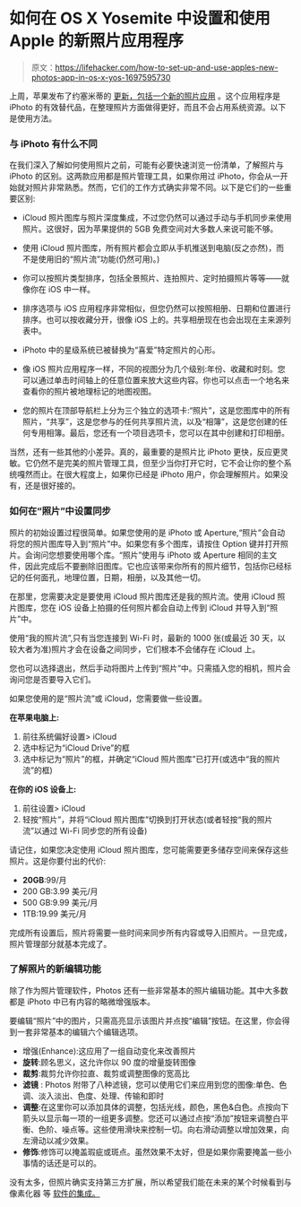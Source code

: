 # 如何在 OS X Yosemite 中设置和使用 Apple 的新照片应用程序

> 原文：<https://lifehacker.com/how-to-set-up-and-use-apples-new-photos-app-in-os-x-yos-1697595730>

上周，苹果发布了约塞米蒂的 [更新，包括一个新的照片应用](http://lifehacker.com/os-x-10-10-3-arrives-with-new-photos-app-1696493039) 。这个应用程序是 iPhoto 的有效替代品，在整理照片方面做得更好，而且不会占用系统资源。以下是使用方法。



### 与 iPhoto 有什么不同

在我们深入了解如何使用照片之前，可能有必要快速浏览一份清单，了解照片与 iPhoto 的区别。这两款应用都是照片管理工具，如果你用过 iPhoto，你会从一开始就对照片非常熟悉。然而，它们的工作方式确实非常不同。以下是它们的一些重要区别:

*   iCloud 照片图库与照片深度集成，不过您仍然可以通过手动与手机同步来使用照片。这很好，因为苹果提供的 5GB 免费空间对大多数人来说可能不够。
*   使用 iCloud 照片图库，所有照片都会立即从手机推送到电脑(反之亦然)，而不是使用旧的“照片流”功能(仍然可用)。)
*   你可以按照片类型排序，包括全景照片、连拍照片、定时拍摄照片等等——就像你在 iOS 中一样。
*   排序选项与 iOS 应用程序非常相似，但您仍然可以按照相册、日期和位置进行排序。也可以按收藏分开，很像 iOS 上的。共享相册现在也会出现在主来源列表中。
*   iPhoto 中的星级系统已被替换为“喜爱”特定照片的心形。
*   像 iOS 照片应用程序一样，不同的视图分为几个级别:年份、收藏和时刻。您可以通过单击时间轴上的任意位置来放大这些内容。你也可以点击一个地名来查看你的照片被地理标记的地图视图。

*   您的照片在顶部导航栏上分为三个独立的选项卡:“照片”，这是您图库中的所有照片，“共享”，这是您参与的任何共享照片流，以及“相簿”，这是您创建的任何专用相簿。最后，您还有一个项目选项卡，您可以在其中创建和打印相册。

当然，还有一些其他的小差异。真的，最重要的是照片比 iPhoto 更快，反应更灵敏。它仍然不是完美的照片管理工具，但至少当你打开它时，它不会让你的整个系统嘎然而止。在很大程度上，如果你已经是 iPhoto 用户，你会理解照片。如果没有，还是很好接的。

### 如何在“照片”中设置同步

照片的初始设置过程很简单。如果您使用的是 iPhoto 或 Aperture,“照片”会自动将您的照片图库导入到“照片”中。如果您有多个图库，请按住 Option 键并打开照片。会询问您想要使用哪个库。“照片”使用与 iPhoto 或 Aperture 相同的主文件，因此完成后不要删除旧图库。它也应该带来你所有的照片细节，包括你已经标记的任何面孔，地理位置，日期，相册，以及其他一切。

在那里，您需要决定是要使用 iCloud 照片图库还是我的照片流。使用 iCloud 照片图库，您在 iOS 设备上拍摄的任何照片都会自动上传到 iCloud 并导入到“照片”中。

使用“我的照片流”,只有当您连接到 Wi-Fi 时，最新的 1000 张(或最近 30 天，以较大者为准)照片才会在设备之间同步，它们根本不会储存在 iCloud 上。

您也可以选择退出，然后手动将图片上传到“照片”中。只需插入您的相机，照片会询问您是否要导入它们。

如果您使用的是“照片流”或 iCloud，您需要做一些设置。

**在苹果电脑上:**

1.  前往系统偏好设置> iCloud
2.  选中标记为“iCloud Drive”的框
3.  选中标记为“照片”的框，并确定“iCloud 照片图库”已打开(或选中“我的照片流”的框)

**在你的 iOS 设备上:**

1.  前往设置> iCloud
2.  轻按“照片”，并将“iCloud 照片图库”切换到打开状态(或者轻按“我的照片流”以通过 Wi-Fi 同步您的所有设备)

请记住，如果您决定使用 iCloud 照片图库，您可能需要更多储存空间来保存这些照片。这是你要付出的代价:

*   **20GB**:99/月
*   200 GB:3.99 美元/月
*   500 GB:9.99 美元/月
*   1TB:19.99 美元/月

完成所有设置后，照片将需要一些时间来同步所有内容或导入旧照片。一旦完成，照片管理部分就基本完成了。

### 了解照片的新编辑功能

除了作为照片管理软件，Photos 还有一些非常基本的照片编辑功能。其中大多数都是 iPhoto 中已有内容的略微增强版本。

要编辑“照片”中的图片，只需高亮显示该图片并点按“编辑”按钮。在这里，你会得到一套非常基本的编辑六个编辑选项。

*   增强(Enhance):这应用了一组自动变化来改善照片
*   **旋转**:顾名思义，这允许你以 90 度的增量旋转图像
*   **裁剪**:裁剪允许你拉直、裁剪或调整图像的宽高比
*   **滤镜** : Photos 附带了八种滤镜，您可以使用它们来应用到您的图像:单色、色调、淡入淡出、色度、处理、传输和即时
*   **调整**:在这里你可以添加具体的调整，包括光线，颜色，黑色&白色。点按向下箭头以显示每一项的一组更多调整。您还可以通过点按“添加”按钮来调整白平衡、色阶、噪点等。这些使用滑块来控制一切。向右滑动调整以增加效果，向左滑动以减少效果。
*   **修饰**:修饰可以掩盖瑕疵或斑点。虽然效果不太好，但是如果你需要掩盖一些小事情的话还是可以的。

没有太多，但照片确实支持第三方扩展，所以希望我们能在未来的某个时候看到与像素化器 等 [软件的集成。](http://lifehacker.com/jumping-ship-from-photoshop-to-pixelmator-a-switchers-1689515606)